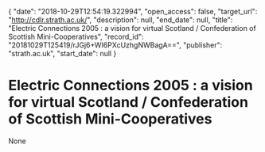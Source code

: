 {
  "date": "2018-10-29T12:54:19.322994", 
  "open_access": false, 
  "target_url": "http://cdlr.strath.ac.uk/", 
  "description": null, 
  "end_date": null, 
  "title": "Electric Connections 2005 : a vision for virtual Scotland / Confederation of Scottish Mini-Cooperatives", 
  "record_id": "20181029T125419/rJGj6+WI6PXcUzhgNWBagA==", 
  "publisher": "strath.ac.uk", 
  "start_date": null
}

# Electric Connections 2005 : a vision for virtual Scotland / Confederation of Scottish Mini-Cooperatives

None